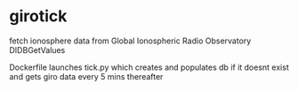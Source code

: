 # girotick
fetch ionosphere data from Global Ionospheric Radio Observatory DIDBGetValues

Dockerfile launches tick.py which creates and populates db if it doesnt exist and gets giro data every 5 mins thereafter
